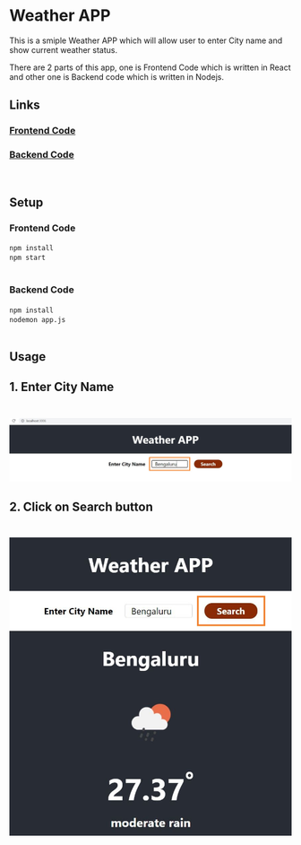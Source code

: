 # Weather APP

This is a smiple Weather APP which will allow user to enter City name and show current weather status.

There are 2 parts of this app, one is Frontend Code which is written in React and other one is Backend code which is written in Nodejs.

## Links
### [Frontend Code](https://github.com/RahulChinta/whether-app)
### [Backend Code](https://github.com/RahulChinta/WeatherProjectNodejs)
<br/>

## Setup

### Frontend Code

`npm install`<br/>
`npm start`<br/><br/>

### Backend Code

`npm install`<br/>
`nodemon app.js`<br/><br/>

## Usage

## 1. Enter City Name <br/><br/>
![Enter City Name](docs\enter-city-name.JPG)

## 2. Click on Search button <br/><br/>
![Enter City Name](docs\weather-details.JPG)